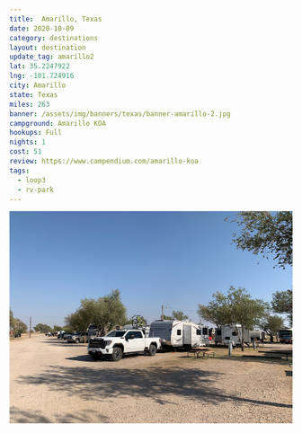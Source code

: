 ```yaml
---
title:  Amarillo, Texas
date: 2020-10-09
category: destinations
layout: destination
update_tag: amarillo2
lat: 35.2247922
lng: -101.724916
city: Amarillo
state: Texas
miles: 263
banner: /assets/img/banners/texas/banner-amarillo-2.jpg
campground: Amarillo KOA
hookups: Full
nights: 1
cost: 51
review: https://www.campendium.com/amarillo-koa
tags:
  - loop3
  - rv-park
---
```


![Amarillo KOA](/assets/img/destinations/texas/amarillo2.jpg)
